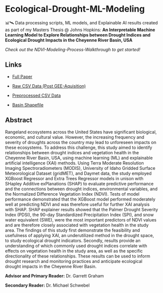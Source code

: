 # Ecological-Drought-ML-Modeling
📊🛰️ Data processing scripts, ML models, and Explainable AI results created as part of my Masters Thesis @ Johns Hopkins: **An Interpretable Machine Learning Model to Explore Relationships between Drought Indices and Ecological Drought Impacts in the Cheyenne River Basin, USA**

*Check out the NDVI-Modeling-Process-Walkthrough to get started!*

## Links

- <a href="https://jscholarship.library.jhu.edu/handle/1774.2/68152"> Full Paper</a>

- <a href="https://drive.google.com/file/d/1yyk9-pplgeJCpb-upcfCP5oKQ2adIGhh/view?usp=share_link">Raw CSV Data (Post GEE-Aquisition)</a>

- <a href="https://drive.google.com/file/d/1r8hypfobqIRzTW_dCkcw36KLBlmPfArG/view?usp=share_link">Preprocessed CSV Data</a>

- <a href="https://drive.google.com/drive/folders/1xZtnHrp0XPtGvsER1OYK7yXf3AZV5u3m?usp=share_link">Basin Shapefile</a>

## Abstract 

Rangeland ecosystems across the United States have significant biological, economic, and cultural value. However, the increasing frequency and severity of droughts across the country may lead to unforeseen impacts on these ecosystems. To address this challenge, this study aimed to identify relationships between drought indices and vegetation health in the Cheyenne River Basin, USA, using machine learning (ML) and explainable artificial intelligence (XAI) methods. Using Terra Moderate Resolution Imaging Spectroradiometers (MODIS), University of Idaho Gridded Surface Meteorological Dataset (gridMET), and Daymet data, the study employed XGBoost Regressor and Extra Trees Regressor models in unison with SHapley Additive exPlanations (SHAP) to evaluate predictive performance and the connections between drought indices, environmental variables, and the Normalized Difference Vegetation Index (NDVI). Tests of model performance demonstrated that the XGBoost model performed moderately well at predicting NDVI and was therefore useful for further XAI analysis with SHAP. SHAP explainer results showed that the Palmer Drought Severity Index (PDSI), the 90-day Standardized Precipitation Index (SPI), and snow water equivalent (SWE), were the most important predictors of NDVI values and are therefore closely associated with vegetation health in the study area. The findings of this study first demonstrate the feasibility and usefulness of applying XAI, an underutilized method in the drought space, to study ecological drought indicators. Secondly, results provide an understanding of which commonly used drought indices correlate with effects on vegetation health in the study area, as well as the specific directionality of these relationships. These results can be used to inform drought research and monitoring practices and anticipate ecological drought impacts in the Cheyenne River Basin. 

**Advisor and Primary Reader:** Dr. Garrett Graham

**Secondary Reader:** Dr. Michael Schwebel

